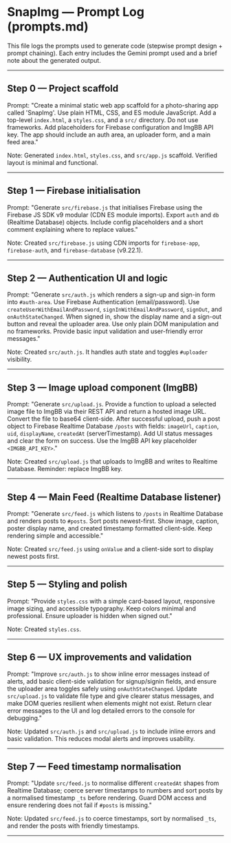 # SnapImg — Prompt Log (prompts.md)

This file logs the prompts used to generate code (stepwise prompt design + prompt chaining). Each entry includes the Gemini prompt used and a brief note about the generated output.

---

## Step 0 — Project scaffold
Prompt:
"Create a minimal static web app scaffold for a photo-sharing app called 'SnapImg'. Use plain HTML, CSS, and ES module JavaScript. Add a top-level `index.html`, a `styles.css`, and a `src/` directory. Do not use frameworks. Add placeholders for Firebase configuration and ImgBB API key. The app should include an auth area, an uploader form, and a main feed area." 

Note: Generated `index.html`, `styles.css`, and `src/app.js` scaffold. Verified layout is minimal and functional.

---

## Step 1 — Firebase initialisation
Prompt:
"Generate `src/firebase.js` that initialises Firebase using the Firebase JS SDK v9 modular (CDN ES module imports). Export `auth` and `db` (Realtime Database) objects. Include config placeholders and a short comment explaining where to replace values." 

Note: Created `src/firebase.js` using CDN imports for `firebase-app`, `firebase-auth`, and `firebase-database` (v9.22.1).

---

## Step 2 — Authentication UI and logic
Prompt:
"Generate `src/auth.js` which renders a sign-up and sign-in form into `#auth-area`. Use Firebase Authentication (email/password). Use `createUserWithEmailAndPassword`, `signInWithEmailAndPassword`, `signOut`, and `onAuthStateChanged`. When signed in, show the display name and a sign-out button and reveal the uploader area. Use only plain DOM manipulation and no frameworks. Provide basic input validation and user-friendly error messages." 

Note: Created `src/auth.js`. It handles auth state and toggles `#uploader` visibility.

---

## Step 3 — Image upload component (ImgBB)
Prompt:
"Generate `src/upload.js`. Provide a function to upload a selected image file to ImgBB via their REST API and return a hosted image URL. Convert the file to base64 client-side. After successful upload, push a post object to Firebase Realtime Database `/posts` with fields: `imageUrl`, `caption`, `uid`, `displayName`, `createdAt` (serverTimestamp). Add UI status messages and clear the form on success. Use the ImgBB API key placeholder `<IMGBB_API_KEY>`." 

Note: Created `src/upload.js` that uploads to ImgBB and writes to Realtime Database. Reminder: replace ImgBB key.

---

## Step 4 — Main Feed (Realtime Database listener)
Prompt:
"Generate `src/feed.js` which listens to `/posts` in Realtime Database and renders posts to `#posts`. Sort posts newest-first. Show image, caption, poster display name, and created timestamp formatted client-side. Keep rendering simple and accessible." 

Note: Created `src/feed.js` using `onValue` and a client-side sort to display newest posts first.

---

## Step 5 — Styling and polish
Prompt:
"Provide `styles.css` with a simple card-based layout, responsive image sizing, and accessible typography. Keep colors minimal and professional. Ensure uploader is hidden when signed out." 

Note: Created `styles.css`.

---

## Step 6 — UX improvements and validation
Prompt:
"Improve `src/auth.js` to show inline error messages instead of alerts, add basic client-side validation for signup/signin fields, and ensure the uploader area toggles safely using `onAuthStateChanged`. Update `src/upload.js` to validate file type and give clearer status messages, and make DOM queries resilient when elements might not exist. Return clear error messages to the UI and log detailed errors to the console for debugging." 

Note: Updated `src/auth.js` and `src/upload.js` to include inline errors and basic validation. This reduces modal alerts and improves usability.

---

## Step 7 — Feed timestamp normalisation
Prompt:
"Update `src/feed.js` to normalise different `createdAt` shapes from Realtime Database; coerce server timestamps to numbers and sort posts by a normalised timestamp `_ts` before rendering. Guard DOM access and ensure rendering does not fail if `#posts` is missing." 

Note: Updated `src/feed.js` to coerce timestamps, sort by normalised `_ts`, and render the posts with friendly timestamps.

---

